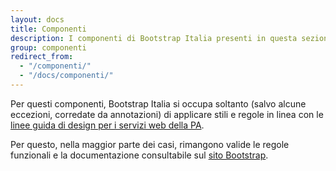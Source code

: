 ```yaml
---
layout: docs
title: Componenti
description: I componenti di Bootstrap Italia presenti in questa sezione sono già presenti nativamente nella libreria Bootstrap.
group: componenti
redirect_from:
  - "/componenti/"
  - "/docs/componenti/"
---
```


Per questi componenti, Bootstrap Italia si occupa soltanto (salvo alcune eccezioni, corredate da annotazioni) di applicare stili e regole in linea con le [linee guida di design per i servizi web della PA](https://docs.italia.it/italia/designers-italia/design-linee-guida-docs/).

Per questo, nella maggior parte dei casi, rimangono valide le regole funzionali e la documentazione consultabile sul [sito Bootstrap](https://getbootstrap.com/docs/4.1/components/).
